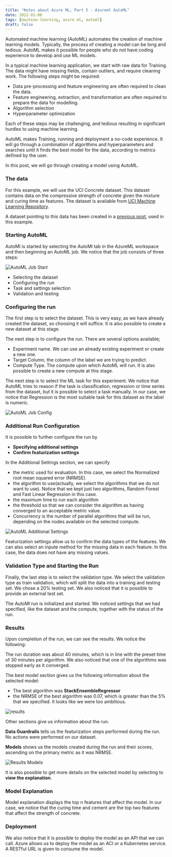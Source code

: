 ```yaml
---
title: "Notes about Azure ML, Part 5 - Azureml AutoML"
date: 2022-01-06
tags: [machine-learning, azure ml, automl]
draft: false
---
```


Automated machine learning (AutoML) automates the creation of machine learning models. Typically, the process of creating a model can be long and tedious. AutoML makes it possible for people who do not have coding experience to develop and use ML models.

In a typical machine learning application, we start with raw data for Training. The data might have missing fields, contain outliers, and require cleaning work. The following steps might be required:
- Data pre-processing and feature engineering are often required to clean the data.
- Feature engineering, extraction, and transformation are often required to prepare the data for modelling.
- Algorithm selection
- Hyperparameter optimization

Each of these steps may be challenging, and tedious resulting in significant hurdles to using machine learning.

AutoML makes Training, running and deployment a no-code experience. It will go through a combination of algorithms and hyperparameters and searches until it finds the best model for the data, according to metrics defined by the user. 

In this post, we will go through creating a model using AutoML.


### The data

For this example, we will use the UCI Concrete dataset. This dataset contains data on the compressive strength of concrete given the mixture and curing time as features. The dataset is available from [UCI Machine Learning Repository](https://archive.ics.uci.edu/ml/datasets/concrete+compressive+strength).

A dataset pointing to this data has been created in a [previous post](/post/azureml_datasetfromurl), used in this example.

### Starting AutoML
AutoMl is started by selecting the AutoMl tab in the AzureML workspace and then beginning an AutoML job. We notice that the job consists of three steps:

![AutoML Job Start](/post/img/azureml_automl_config_start.jpg)

- Selecting the dataset
- Configuring the run
- Task and settings selection
- Validation and testing

### Configuring the run

The first step is to select the dataset. This is very easy, as we have already created the dataset, so choosing it will suffice. It is also possible to create a new dataset at this stage.

The next step is to configure the run. There are several options available;

- Experiment name. We can use an already existing experiment or create a new one.
- Target Column, the column of the label we are trying to predict.
- Compute Type. The compute upon which AutoML will run. It is also possible to create a new compute at this stage.

The next step is to select the ML task for this experiment. We notice that AutoML tries to reason if the task is classification, regression or time series from the dataset, but it is possible to select a task manually. In our case, we notice that Regression is the most suitable task for this dataset as the label is numeric.

![AutoML Job Config](/post/img/azureml_azureml_automl_config_1.jpg)

### Additional Run Configuration

It is possible to further configure the run by
- **Specifying additional settings**
- **Confirm featurization settings**

In the Additional Settings section, we can specify

- the metric used for evaluation. In this case, we select the Normalized root mean squared error (NRMSE).
- the algorithm to use(actually, we select the algorithms that we do not want to use). Notice that we kept just two algorithms, Random Forest and Fast Linear Regression in this case.
- the maximum time to run each algorithm
- the threshold so that we can consider the algorithm as having converged to an acceptable metric value.
- Concurrency is the number of parallel algorithms that will be run, depending on the nodes available on the selected compute.

![AutoML Additional Settings](/post/img/azureml_automl_additionalconfig_settings.jpg)

Featurization settings allow us to confirm the data types of the features. We can also select an inpute method for the missing data in each feature. In this case, the data does not have any missing values.

### Validation Type and Starting the Run

Finally, the last step is to select the validation type. We select the validation type as train validation, which will split the data into a training and testing set. We chose a 20% testing set. We also noticed that it is possible to provide an external test set.

The AutoMl run is initialized and started. We noticed settings that we had specified, like the dataset and the compute, together with the status of the run.

### Results

Upon completion of the run, we can see the results. We notice the following:

The run duration was about 40 minutes, which is in line with the preset time of 30 minutes per algorithm. We also noticed that one of the algorithms was stopped early as it converged.

The best model section gives us the following information about the selected model:
- The best algorithm was **StackEnsembleRegressor**
- the NRMSE of the best algorithm was 0.07, which is greater than the 5% that we specified. It looks like we were too ambitious.

![results](/post/img/azureml_automl_results.jpg)


Other sections give us information about the run.

**Data Guardrails** tells us the featurization steps performed during the run. No actions were performed on our dataset.

**Models** shows us the models created during the run and their scores, ascending on the primary metric as it was NRMSE.


![Results Models](/post/img/azureml_automl_results_models.jpg)

It is also possible to get more details on the selected model by selecting to **view the explanation**.

### Model Explanation

Model explanation displays the top n features that affect the model. In our case, we notice that the curing time and cement are the top two features that affect the strength of concrete.

### Deployment

We also notice that it is possible to deploy the model as an API that we can call. Azure allows us to deploy the model as an ACI or a Kubernetes service. A RESTful URL is given to consume the model.